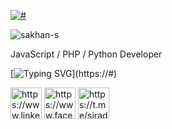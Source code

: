 <a href="#"><p align="left"><img src="https://www.codewars.com/users/Sakhan/badges/micro" alt="#" /></p></a>
<p align="left"><img src="https://komarev.com/ghpvc/?username=sakhan-s&label=Profile%20views&color=0e75b6&style=for-the-badge" alt="sakhan-s" /> </p>



<p align="left"> JavaScript / PHP / Python Developer</p>






[![Typing SVG](https://readme-typing-svg.herokuapp.com?font=Anybody&size=32&duration=5000&color=F70707&center=false&vCenter=true&width=690&height=70&lines=Contact+with+me+:)](https://#)

<p align="left">
<a href="https://www.linkedin.com/in/siradzhov/" target="blank"><img align="center" src="https://www.svgrepo.com/show/75820/linkedin.svg" alt="https://www.linkedin.com/in/sakhann/" height="50" width="50" /></a>
<a href="https://www.facebook.com/24ssg" target="blank"><img align="center" src="https://www.svgrepo.com/show/111203/facebook.svg" alt="https://www.facebook.com/24ssg" height="50" width="50" /></a>
<a href="https://t.me/siradzhov" target="blank"><img align="center" src="https://www.svgrepo.com/show/349527/telegram.svg" alt="https://t.me/siradzhov" height="50" width="50" /></a>
 </p>
 
  

  
